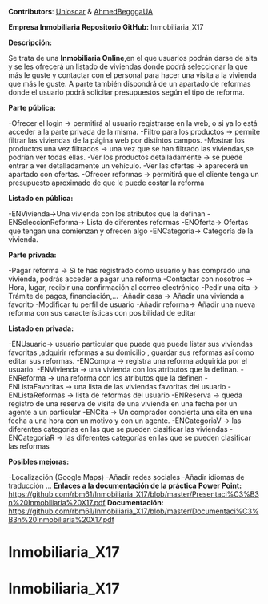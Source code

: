 **Contributors**: [Unioscar](https://github.com/Unioscar) & [AhmedBegggaUA](https://github.com/AhmedBegggaUA)

**Empresa Inmobiliaria**
**Repositorio GitHub:** Inmobiliaria_X17

**Descripción:**

Se trata de una **Inmobiliaria Online**,en el que usuarios podrán darse de alta y se les ofrecerá un listado de viviendas donde podrá seleccionar la que más le guste y contactar con el personal para hacer una visita a la vivienda que más le guste. A parte también dispondrá de un apartado de reformas donde el usuario podrá solicitar presupuestos según el tipo de reforma. 

**Parte pública:**

-Ofrecer el login -> permitirá al usuario registrarse en la web, o si ya lo está acceder a la parte privada de la misma. 
-Filtro para los productos -> permite filtrar las viviendas de la página web por distintos campos.
 -Mostrar los productos una vez filtrados -> una vez que se han filtrado las viviendas,se podrían ver todas ellas.
 -Ver los productos detalladamente -> se puede entrar a ver detalladamente un vehículo. -Ver las ofertas -> aparecerá un apartado con ofertas.
-Ofrecer reformas -> permitirá que el cliente tenga un presupuesto aproximado de que le puede costar la reforma

**Listado en pública:**

-ENVivienda->Una vivienda con los atributos que la definan
-ENSeleccionReforma-> Lista de diferentes reformas 
-ENOferta-> Ofertas que tengan una comienzan y ofrecen algo
-ENCategoria-> Categoría de la vivienda.

**Parte privada:**

-Pagar reforma -> Si te has registrado como usuario y has comprado una vivienda, podrás acceder a pagar una reforma
-Contactar con nosotros -> Hora, lugar, recibir una confirmación al correo electrónico
-Pedir una cita -> Trámite de pagos, financiación,...
-Añadir casa -> Añadir una vivienda a favorito
-Modificar tu perfil de usuario
-Añadir reforma-> Añadir una nueva reforma con sus características con posibilidad de editar 

**Listado en privada:**

-ENUsuario-> usuario particular que puede que puede listar sus viviendas favoritas ,adquirir reformas a su domicilio , guardar sus reformas así como editar sus reformas.
-ENCompra -> registra una reforma adquirida por el usuario.
-ENVivienda -> una vivienda con los atributos que la definan.
-ENReforma -> una reforma con los atributos que la definen
-ENListaFavoritas -> una lista de las viviendas favoritas del usuario
-ENListaReformas -> lista de reformas del usuario
-ENReserva -> queda registro de una reserva de visita de una vivienda en una fecha por un agente a un particular
-ENCita -> Un comprador concierta una cita en una fecha a una hora con un motivo y con un agente. 
-ENCategoriaV -> las diferentes categorías en las que se pueden clasificar las viviendas
-ENCategoriaR -> las diferentes categorías en las que se pueden clasificar las reformas



**Posibles mejoras:**

-Localización (Google Maps)
-Añadir redes sociales
-Añadir idiomas de traducción 
...
**Enlaces a la documentación de la práctica**
**Power Point:** https://github.com/rbm61/Inmobiliaria_X17/blob/master/Presentaci%C3%B3n%20Inmobiliaria%20X17.pdf
**Documentación:** https://github.com/rbm61/Inmobiliaria_X17/blob/master/Documentaci%C3%B3n%20Inmobiliaria%20X17.pdf
# Inmobiliaria_X17
# Inmobiliaria_X17
